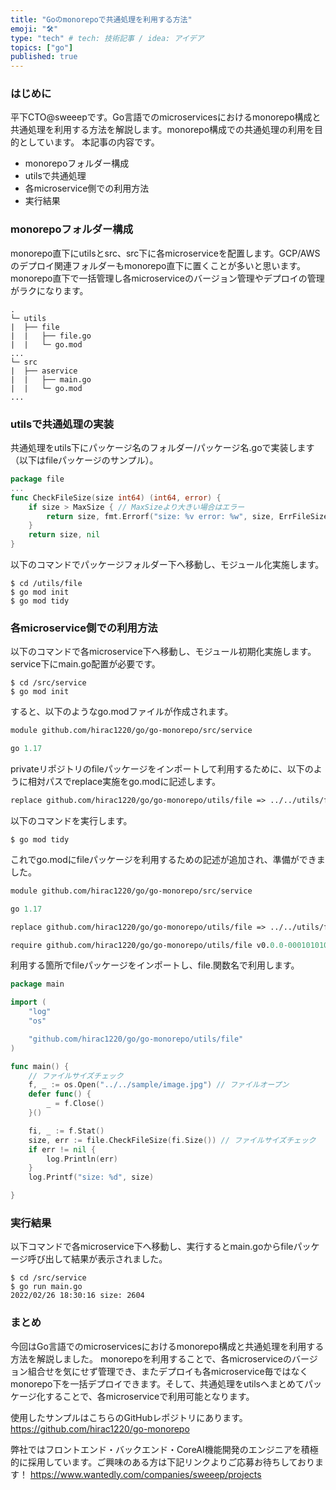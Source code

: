 ```yaml
---
title: "Goのmonorepoで共通処理を利用する方法"
emoji: "🛠️"
type: "tech" # tech: 技術記事 / idea: アイデア
topics: ["go"]
published: true
---
```


### はじめに
平下CTO@sweeepです。Go言語でのmicroservicesにおけるmonorepo構成と共通処理を利用する方法を解説します。monorepo構成での共通処理の利用を目的としています。
本記事の内容です。
* monorepoフォルダー構成
* utilsで共通処理
* 各microservice側での利用方法
* 実行結果

### monorepoフォルダー構成

monorepo直下にutilsとsrc、src下に各microserviceを配置します。GCP/AWSのデプロイ関連フォルダーもmonorepo直下に置くことが多いと思います。monorepo直下で一括管理し各microserviceのバージョン管理やデプロイの管理がラクになります。

```
.
└─ utils
|  ├── file
|  |   ├── file.go
|  |   └─ go.mod
...
└─ src
|  ├── aservice
|  |   ├── main.go
|  |   └─ go.mod
...
```

### utilsで共通処理の実装

共通処理をutils下にパッケージ名のフォルダー/パッケージ名.goで実装します（以下はfileパッケージのサンプル）。
```Go:utils/file/file.go
package file
...
func CheckFileSize(size int64) (int64, error) {
	if size > MaxSize { // MaxSizeより大きい場合はエラー
		return size, fmt.Errorf("size: %v error: %w", size, ErrFileSize)
	}
	return size, nil
}
```

以下のコマンドでパッケージフォルダー下へ移動し、モジュール化実施します。

```
$ cd /utils/file
$ go mod init
$ go mod tidy
```


### 各microservice側での利用方法

以下のコマンドで各microservice下へ移動し、モジュール初期化実施します。service下にmain.go配置が必要です。

```
$ cd /src/service
$ go mod init
```
すると、以下のようなgo.modファイルが作成されます。

```Go:src/service/go.mod
module github.com/hirac1220/go/go-monorepo/src/service

go 1.17
```

privateリポジトリのfileパッケージをインポートして利用するために、以下のように相対パスでreplace実施をgo.modに記述します。
```Go:src/service/go.mod
replace github.com/hirac1220/go/go-monorepo/utils/file => ../../utils/file
```

以下のコマンドを実行します。
```
$ go mod tidy
```

これでgo.modにfileパッケージを利用するための記述が追加され、準備ができました。
```Go:src/service/go.mod
module github.com/hirac1220/go/go-monorepo/src/service

go 1.17

replace github.com/hirac1220/go/go-monorepo/utils/file => ../../utils/file

require github.com/hirac1220/go/go-monorepo/utils/file v0.0.0-00010101000000-000000000000
```

利用する箇所でfileパッケージをインポートし、file.関数名で利用します。
```Go:src/service/main.go
package main

import (
	"log"
	"os"

	"github.com/hirac1220/go/go-monorepo/utils/file"
)

func main() {
	// ファイルサイズチェック
	f, _ := os.Open("../../sample/image.jpg") // ファイルオープン
	defer func() {
		_ = f.Close()
	}()

	fi, _ := f.Stat()
	size, err := file.CheckFileSize(fi.Size()) // ファイルサイズチェック
	if err != nil {
		log.Println(err)
	}
	log.Printf("size: %d", size)

}
```

### 実行結果

以下コマンドで各microservice下へ移動し、実行するとmain.goからfileパッケージ呼び出して結果が表示されました。
```
$ cd /src/service
$ go run main.go
2022/02/26 18:30:16 size: 2604
```


### まとめ
今回はGo言語でのmicroservicesにおけるmonorepo構成と共通処理を利用する方法を解説しました。
monorepoを利用することで、各microserviceのバージョン組合せを気にせず管理でき、またデプロイも各microservice毎ではなくmonorepo下を一括デプロイできます。そして、共通処理をutilsへまとめてパッケージ化することで、各microserviceで利用可能となります。

使用したサンプルはこちらのGitHubレポジトリにあります。
https://github.com/hirac1220/go-monorepo

弊社ではフロントエンド・バックエンド・CoreAI機能開発のエンジニアを積極的に採用しています。ご興味のある方は下記リンクよりご応募お待ちしております！
https://www.wantedly.com/companies/sweeep/projects

